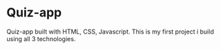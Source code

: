 # Quiz-app
Quiz-app built with HTML, CSS, Javascript. This is my first project i build using all 3 technologies.
